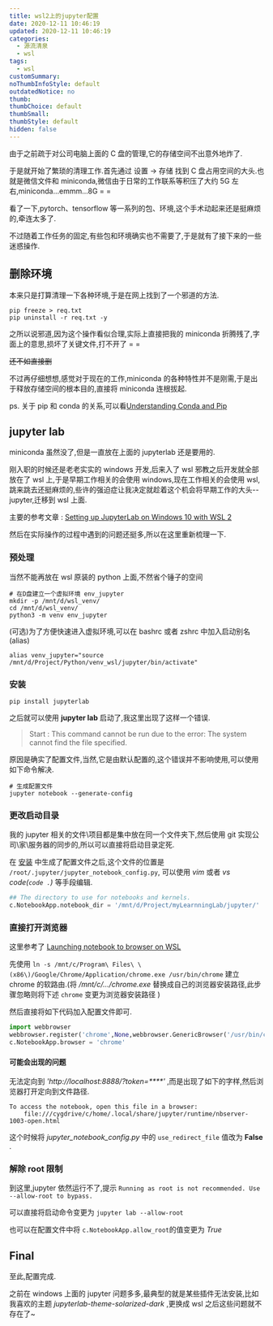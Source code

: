 ```yaml
---
title: wsl2上的jupyter配置
date: 2020-12-11 10:46:19
updated: 2020-12-11 10:46:19
categories:
  - 源流清泉
  - wsl
tags:
  - wsl
customSummary:
noThumbInfoStyle: default
outdatedNotice: no
thumb:
thumbChoice: default
thumbSmall:
thumbStyle: default
hidden: false
---
```


由于之前疏于对公司电脑上面的 C 盘的管理,它的存储空间不出意外地炸了.

于是就开始了繁琐的清理工作.首先通过 设置 -> 存储 找到 C 盘占用空间的大头.也就是微信文件和 miniconda,微信由于日常的工作联系等积压了大约 5G 左右,miniconda...emmm...8G = =

看了一下,pytorch、tensorflow 等一系列的包、环境,这个手术动起来还是挺麻烦的,牵连太多了.

不过随着工作任务的固定,有些包和环境确实也不需要了,于是就有了接下来的一些迷惑操作.

<!-- more -->

## 删除环境

本来只是打算清理一下各种环境,于是在网上找到了一个邪道的方法.

```shell
pip freeze > req.txt
pip uninstall -r req.txt -y
```

之所以说邪道,因为这个操作看似合理,实际上直接把我的 miniconda 折腾残了,字面上的意思,损坏了关键文件,打不开了 = =

~~还不如直接删~~

不过再仔细想想,感觉对于现在的工作,miniconda 的各种特性并不是刚需,于是出于释放存储空间的根本目的,直接将 miniconda 连根拔起.

ps. 关于 pip 和 conda 的关系,可以看[Understanding Conda and Pip](https://www.anaconda.com/blog/understanding-conda-and-pip)

## jupyter lab

miniconda 虽然没了,但是一直放在上面的 jupyterlab 还是要用的.

刚入职的时候还是老老实实的 windows 开发,后来入了 wsl 邪教之后开发就全部放在了 wsl 上,于是早期工作相关的会使用 windows,现在工作相关的会使用 wsl,跳来跳去还挺麻烦的,些许的强迫症让我决定就趁着这个机会将早期工作的大头--jupyter,迁移到 wsl 上面.

主要的参考文章 : [Setting up JupyterLab on Windows 10 with WSL 2](https://davidbailey.codes/blog/2020-07-10-setting-up-jupyterlab-on-windows-10)

然后在实际操作的过程中遇到的问题还挺多,所以在这里重新梳理一下.

### 预处理

当然不能再放在 wsl 原装的 python 上面,不然省个锤子的空间

```shell
# 在D盘建立一个虚拟环境 env_jupyter
mkdir -p /mnt/d/wsl_venv/
cd /mnt/d/wsl_venv/
python3 -m venv env_jupyter
```

(可选)为了方便快速进入虚拟环境,可以在 bashrc 或者 zshrc 中加入启动别名(alias)

```shell
alias venv_jupyter="source /mnt/d/Project/Python/venv_wsl/jupyter/bin/activate"
```

### 安装

```shell
pip install jupyterlab
```

之后就可以使用 **jupyter lab** 启动了,我这里出现了这样一个错误.

> Start : This command cannot be run due to the error: The system cannot find the file specified.

原因是确实了配置文件,当然,它是由默认配置的,这个错误并不影响使用,可以使用如下命令解决.

```shell
# 生成配置文件
jupyter notebook --generate-config
```

### 更改启动目录

我的 jupyter 相关的文件\项目都是集中放在同一个文件夹下,然后使用 git 实现公司\家\服务器的同步的,所以可以直接将启动目录定死.

在 [安装](#安装) 中生成了配置文件之后,这个文件的位置是 `/root/.jupyter/jupyter_notebook_config.py`, 可以使用 _vim_ 或者 _vs code(`code .`)_ 等手段编辑.

```python
## The directory to use for notebooks and kernels.
c.NotebookApp.notebook_dir = '/mnt/d/Project/myLearnningLab/jupyter/'
```

### 直接打开浏览器

这里参考了 [Launching notebook to browser on WSL](https://github.com/jupyter/notebook/issues/4594)

先使用 `ln -s /mnt/c/Program\ Files\ \(x86\)/Google/Chrome/Application/chrome.exe /usr/bin/chrome` 建立 chrome 的软路由.(将 _/mnt/c/.../chrome.exe_ 替换成自己的浏览器安装路径,此步骤忽略则将下述 `chrome` 变更为浏览器安装路径 )

然后直接将如下代码加入配置文件即可.

```python
import webbrowser
webbrowser.register('chrome',None,webbrowser.GenericBrowser('/usr/bin/chrome'))
c.NotebookApp.browser = 'chrome'
```

#### 可能会出现的问题

无法定向到 _'http://localhost:8888/?token=****'_ ,而是出现了如下的字样,然后浏览器打开定向到文件路径.

```shell
To access the notebook, open this file in a browser:
    file:///cygdrive/c/home/.local/share/jupyter/runtime/nbserver-1003-open.html
```

这个时候将 _jupyter_notebook_config.py_ 中的 `use_redirect_file` 值改为 **False** .

### 解除 root 限制

到这里,jupyter 依然运行不了,提示 `Running as root is not recommended. Use --allow-root to bypass.`

可以直接将启动命令变更为 `jupyter lab --allow-root`

也可以在配置文件中将 `c.NotebookApp.allow_root`的值变更为 _True_

## Final

至此,配置完成.

之前在 windows 上面的 jupyter 问题多多,最典型的就是某些插件无法安装,比如我喜欢的主题 _jupyterlab-theme-solarized-dark_ ,更换成 wsl 之后这些问题就不存在了~
